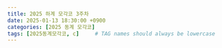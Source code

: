 ```yaml
---
title: 2025 하계 모각코 3주차
date: 2025-01-13 18:30:00 +0900
categories: [2025 동계 모각코]
tags: [2025동계모각코, c]     # TAG names should always be lowercase
---
```

